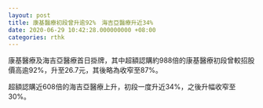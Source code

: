```yaml
---
layout: post
title: 康基醫療初段曾升逾92%　海吉亞醫療升近34%
date: 2020-06-29 10:42:28.000000000 +08:00
categories: rthk
---
```


康基醫療及海吉亞醫療首日掛牌，其中超額認購約988倍的康基醫療初段曾較招股價高逾92%，升至26.7元，其後略為收窄至87%。

超額認購近608倍的海吉亞醫療上升，初段一度升近34%，之後升幅收窄至30%。
